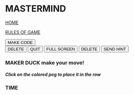 <!doctype html>
<html>
  <head>
    <title> Mastermind </title>
  </head>
  <body>
    <main>
      <h1> MASTERMIND</h1>
      <p><a href="#">HOME</a> </p>
      <p><a href="#">RULES OF GAME</a> </p
        <form action="/makecode" method="get">
                            <button type="submit">MAKE CODE</button>
        <form action="/delete" method="get">
                            <button type="submit">DELETE</button>
        <form action="/quit" method="get">
                            <button type="submit">QUIT</button>
        <form action="/full-screen" method="get">
                            <button type="submit">FULL SCREEN</button>
        <form action="/delete" method="get">
                            <button type="submit">DELETE</button>
        <form action="/sendhint" method="get">
                            <button type="submit">SEND HINT</button>
        <h3> MAKER DUCK make your move!</h3> 
       <h5> Click on the colored peg to place it in the row </h5>
       <h3> TIME </h3> 
    </main>
  </body>
</html>
